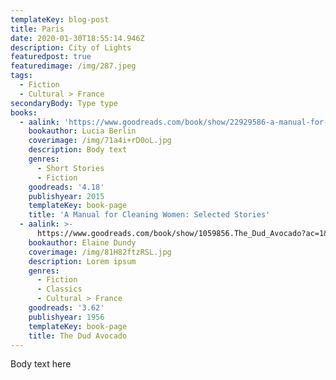 ```yaml
---
templateKey: blog-post
title: Paris
date: 2020-01-30T18:55:14.946Z
description: City of Lights
featuredpost: true
featuredimage: /img/287.jpeg
tags:
  - Fiction
  - Cultural > France
secondaryBody: Type type
books:
  - aalink: 'https://www.goodreads.com/book/show/22929586-a-manual-for-cleaning-women'
    bookauthor: Lucia Berlin
    coverimage: /img/71a4i+rD0oL.jpg
    description: Body text
    genres:
      - Short Stories
      - Fiction
    goodreads: '4.18'
    publishyear: 2015
    templateKey: book-page
    title: 'A Manual for Cleaning Women: Selected Stories'
  - aalink: >-
      https://www.goodreads.com/book/show/1059856.The_Dud_Avocado?ac=1&from_search=true&qid=S70zllFq10&rank=1
    bookauthor: Elaine Dundy
    coverimage: /img/81H82ftzRSL.jpg
    description: Lorem ipsum
    genres:
      - Fiction
      - Classics
      - Cultural > France
    goodreads: '3.62'
    publishyear: 1956
    templateKey: book-page
    title: The Dud Avocado
---
```

Body text here
